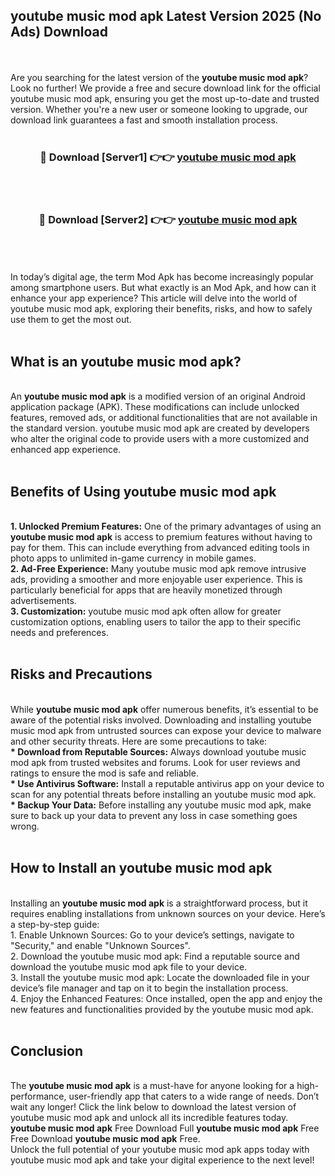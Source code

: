 ## youtube music mod apk Latest Version 2025 (No Ads) Download
<br><br>
Are you searching for the latest version of the <strong>youtube music mod apk</strong>? Look no further! We provide a free and secure download link for the official youtube music mod apk, ensuring you get the most up-to-date and trusted version. Whether you're a new user or someone looking to upgrade, our download link guarantees a fast and smooth installation process.
<br>
<br>
<div align="center">
<h3>🔴 Download [Server1] 👉👉 <a href="https://modyolo.store/youtube_music_mod_apk">youtube music mod apk</a></h3><br>
<br>
<h3>🔴 Download [Server2] 👉👉 <a href="https://modyolo.store/youtube_music_mod_apk">youtube music mod apk</a></h3><br>
</div>
<br>
<br>
In today’s digital age, the term Mod Apk has become increasingly popular among smartphone users. But what exactly is an Mod Apk, and how can it enhance your app experience? This article will delve into the world of youtube music mod apk, exploring their benefits, risks, and how to safely use them to get the most out.
<br>
<br>
<h2>What is an youtube music mod apk?</h2>
<br>
An <strong>youtube music mod apk</strong> is a modified version of an original Android application package (APK). These modifications can include unlocked features, removed ads, or additional functionalities that are not available in the standard version. youtube music mod apk are created by developers who alter the original code to provide users with a more customized and enhanced app experience.
<br>
<br>
<h2>Benefits of Using youtube music mod apk</h2>
<br>
<strong> 1. Unlocked Premium Features:</strong> One of the primary advantages of using an <strong>youtube music mod apk</strong> is access to premium features without having to pay for them. This can include everything from advanced editing tools in photo apps to unlimited in-game currency in mobile games.
<br>
<strong> 2. Ad-Free Experience:</strong> Many youtube music mod apk remove intrusive ads, providing a smoother and more enjoyable user experience. This is particularly beneficial for apps that are heavily monetized through advertisements.
<br>
<strong> 3. Customization:</strong> youtube music mod apk often allow for greater customization options, enabling users to tailor the app to their specific needs and preferences.
<br>
<br>
<h2>Risks and Precautions</h2>
<br>
While <strong>youtube music mod apk</strong> offer numerous benefits, it’s essential to be aware of the potential risks involved. Downloading and installing youtube music mod apk from untrusted sources can expose your device to malware and other security threats. Here are some precautions to take:
<br>
<strong> * Download from Reputable Sources:</strong> Always download youtube music mod apk from trusted websites and forums. Look for user reviews and ratings to ensure the mod is safe and reliable.
<br>
<strong> * Use Antivirus Software:</strong> Install a reputable antivirus app on your device to scan for any potential threats before installing an youtube music mod apk.
<br>
<strong> * Backup Your Data:</strong> Before installing any youtube music mod apk, make sure to back up your data to prevent any loss in case something goes wrong.
<br>
<br>
<h2>How to Install an youtube music mod apk</h2>
<br>
Installing an <strong>youtube music mod apk</strong> is a straightforward process, but it requires enabling installations from unknown sources on your device. Here’s a step-by-step guide:
<br>
 1. Enable Unknown Sources: Go to your device’s settings, navigate to "Security," and enable "Unknown Sources".
<br>
 2. Download the youtube music mod apk: Find a reputable source and download the youtube music mod apk file to your device.
<br>
 3. Install the youtube music mod apk: Locate the downloaded file in your device’s file manager and tap on it to begin the installation process.
<br>
 4. Enjoy the Enhanced Features: Once installed, open the app and enjoy the new features and functionalities provided by the youtube music mod apk.
<br>
<br>
<h2><strong>Conclusion</strong></h2>
<br>
The <strong>youtube music mod apk</strong> is a must-have for anyone looking for a high-performance, user-friendly app that caters to a wide range of needs. Don’t wait any longer! Click the link below to download the latest version of youtube music mod apk and unlock all its incredible features today.
<br>
<strong>youtube music mod apk</strong> Free Download Full <strong>youtube music mod apk</strong> Free Free Download <strong>youtube music mod apk</strong> Free.
<br>
Unlock the full potential of your youtube music mod apk apps today with youtube music mod apk and take your digital experience to the next level!

